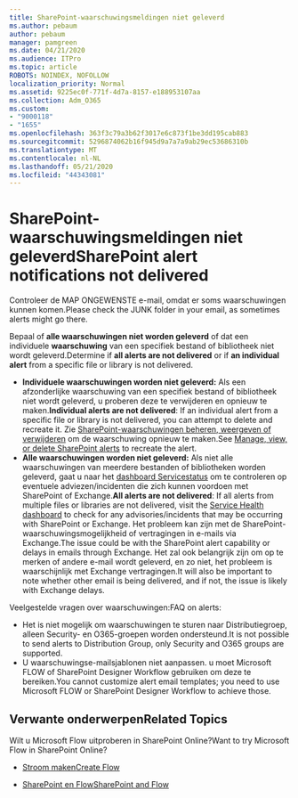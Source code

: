 ```yaml
---
title: SharePoint-waarschuwingsmeldingen niet geleverd
ms.author: pebaum
author: pebaum
manager: pamgreen
ms.date: 04/21/2020
ms.audience: ITPro
ms.topic: article
ROBOTS: NOINDEX, NOFOLLOW
localization_priority: Normal
ms.assetid: 9225ec0f-771f-4d7a-8157-e188953107aa
ms.collection: Adm_O365
ms.custom:
- "9000118"
- "1655"
ms.openlocfilehash: 363f3c79a3b62f3017e6c873f1be3dd195cab883
ms.sourcegitcommit: 5296874062b16f945d9a7a7a9ab29ec53686310b
ms.translationtype: MT
ms.contentlocale: nl-NL
ms.lasthandoff: 05/21/2020
ms.locfileid: "44343081"
---
```

# <a name="sharepoint-alert-notifications-not-delivered"></a><span data-ttu-id="a8b8a-102">SharePoint-waarschuwingsmeldingen niet geleverd</span><span class="sxs-lookup"><span data-stu-id="a8b8a-102">SharePoint alert notifications not delivered</span></span>

<span data-ttu-id="a8b8a-103">Controleer de MAP ONGEWENSTE e-mail, omdat er soms waarschuwingen kunnen komen.</span><span class="sxs-lookup"><span data-stu-id="a8b8a-103">Please check the JUNK folder in your email, as sometimes alerts might go there.</span></span>

<span data-ttu-id="a8b8a-104">Bepaal of **alle waarschuwingen niet worden geleverd** of dat een individuele **waarschuwing** van een specifiek bestand of bibliotheek niet wordt geleverd.</span><span class="sxs-lookup"><span data-stu-id="a8b8a-104">Determine if **all alerts are not delivered** or if **an individual alert** from a specific file or library is not delivered.</span></span>

- <span data-ttu-id="a8b8a-105">**Individuele waarschuwingen worden niet geleverd:** Als een afzonderlijke waarschuwing van een specifiek bestand of bibliotheek niet wordt geleverd, u proberen deze te verwijderen en opnieuw te maken.</span><span class="sxs-lookup"><span data-stu-id="a8b8a-105">**Individual alerts are not delivered**: If an individual alert from a specific file or library is not delivered, you can attempt to delete and recreate it.</span></span> <span data-ttu-id="a8b8a-106">Zie [SharePoint-waarschuwingen beheren, weergeven of verwijderen](https://support.office.com/article/manage-view-or-delete-sharepoint-alerts-99dfb19c-9a90-4a8c-aba1-aa8c8afb0de2) om de waarschuwing opnieuw te maken.</span><span class="sxs-lookup"><span data-stu-id="a8b8a-106">See [Manage, view, or delete SharePoint alerts](https://support.office.com/article/manage-view-or-delete-sharepoint-alerts-99dfb19c-9a90-4a8c-aba1-aa8c8afb0de2) to recreate the alert.</span></span>
- <span data-ttu-id="a8b8a-107">**Alle waarschuwingen worden niet geleverd:** Als niet alle waarschuwingen van meerdere bestanden of bibliotheken worden geleverd, gaat u naar het [dashboard Servicestatus](https://admin.microsoft.com/AdminPortal/Home#/servicehealth) om te controleren op eventuele adviezen/incidenten die zich kunnen voordoen met SharePoint of Exchange.</span><span class="sxs-lookup"><span data-stu-id="a8b8a-107">**All alerts are not delivered**: If all alerts from multiple files or libraries are not delivered, visit the [Service Health dashboard](https://admin.microsoft.com/AdminPortal/Home#/servicehealth) to check for any advisories/incidents that may be occurring with SharePoint or Exchange.</span></span> <span data-ttu-id="a8b8a-108">Het probleem kan zijn met de SharePoint-waarschuwingsmogelijkheid of vertragingen in e-mails via Exchange.</span><span class="sxs-lookup"><span data-stu-id="a8b8a-108">The issue could be with the SharePoint alert capability or delays in emails through Exchange.</span></span> <span data-ttu-id="a8b8a-109">Het zal ook belangrijk zijn om op te merken of andere e-mail wordt geleverd, en zo niet, het probleem is waarschijnlijk met Exchange vertragingen.</span><span class="sxs-lookup"><span data-stu-id="a8b8a-109">It will also be important to note whether other email is being delivered, and if not, the issue is likely with Exchange delays.</span></span>

<span data-ttu-id="a8b8a-110">Veelgestelde vragen over waarschuwingen:</span><span class="sxs-lookup"><span data-stu-id="a8b8a-110">FAQ on alerts:</span></span>

- <span data-ttu-id="a8b8a-111">Het is niet mogelijk om waarschuwingen te sturen naar Distributiegroep, alleen Security- en O365-groepen worden ondersteund.</span><span class="sxs-lookup"><span data-stu-id="a8b8a-111">It is not possible to send alerts to Distribution Group, only Security and O365 groups are supported.</span></span>
- <span data-ttu-id="a8b8a-112">U waarschuwingse-mailsjablonen niet aanpassen. u moet Microsoft FLOW of SharePoint Designer Workflow gebruiken om deze te bereiken.</span><span class="sxs-lookup"><span data-stu-id="a8b8a-112">You cannot customize alert email templates; you need to use Microsoft FLOW or SharePoint Designer Workflow to achieve those.</span></span>

## <a name="related-topics"></a><span data-ttu-id="a8b8a-113">Verwante onderwerpen</span><span class="sxs-lookup"><span data-stu-id="a8b8a-113">Related Topics</span></span>

<span data-ttu-id="a8b8a-114">Wilt u Microsoft Flow uitproberen in SharePoint Online?</span><span class="sxs-lookup"><span data-stu-id="a8b8a-114">Want to try Microsoft Flow in SharePoint Online?</span></span>

- [<span data-ttu-id="a8b8a-115">Stroom maken</span><span class="sxs-lookup"><span data-stu-id="a8b8a-115">Create Flow</span></span>](https://support.office.com/article/a9c3e03b-0654-46af-a254-20252e580d01)

- [<span data-ttu-id="a8b8a-116">SharePoint en Flow</span><span class="sxs-lookup"><span data-stu-id="a8b8a-116">SharePoint and Flow</span></span>](https://flow.microsoft.com//blog/sharepoint-and-flow/)
